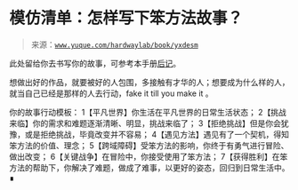 # 模仿清单：怎样写下笨方法故事？

> 来源：[`www.yuque.com/hardwaylab/book/yxdesm`](https://www.yuque.com/hardwaylab/book/yxdesm)

<ne-quote id="u5c1a9920" data-lake-id="u5c1a9920">

此处留给你去书写你的故事，可参考本手册[后记](https://www.yuque.com/hardwaylab/book/asq24p)。</ne-quote> 

想做出好的作品，就要被好的人包围，多接触有才华的人；想要成为什么样的人，就当自己已经是那样的人去行动，fake it till you make it 。 

你的故事行动模板： <ne-oli><ne-oli-i>1</ne-oli-i><ne-oli-c class="ne-oli-content" id="207fd37828baa4ee93da770d1adbc028" data-lake-id="207fd37828baa4ee93da770d1adbc028">【平凡世界】你生活在平凡世界的日常生活状态；</ne-oli-c></ne-oli> <ne-oli><ne-oli-i>2</ne-oli-i><ne-oli-c class="ne-oli-content" id="2e2585c9c6d40540511dc6a7ad8609e8" data-lake-id="2e2585c9c6d40540511dc6a7ad8609e8">【挑战来临】你的需求和难题逐渐清晰、明显，挑战来临了；</ne-oli-c></ne-oli> <ne-oli><ne-oli-i>3</ne-oli-i><ne-oli-c class="ne-oli-content" id="a82374aacf93e21bfa996d2978392d9b" data-lake-id="a82374aacf93e21bfa996d2978392d9b">【拒绝挑战】但是你会犹豫，或是拒绝挑战，毕竟改变并不容易；</ne-oli-c></ne-oli> <ne-oli><ne-oli-i>4</ne-oli-i><ne-oli-c class="ne-oli-content" id="56f874787dbbc770d22a881ab7721b5c" data-lake-id="56f874787dbbc770d22a881ab7721b5c">【遇见方法】遇见有了一个契机，得知笨方法的价值、理念；</ne-oli-c></ne-oli> <ne-oli><ne-oli-i>5</ne-oli-i><ne-oli-c class="ne-oli-content" id="575c92d5e0cfa159501fb4ed5d82c04b" data-lake-id="575c92d5e0cfa159501fb4ed5d82c04b">【跨域障碍】受笨方法的影响，你终于有勇气进行冒险、做出改变；</ne-oli-c></ne-oli> <ne-oli><ne-oli-i>6</ne-oli-i><ne-oli-c class="ne-oli-content" id="fb6dad58d4ef3da7532dc9a897fedc76" data-lake-id="fb6dad58d4ef3da7532dc9a897fedc76">【关键战争】在冒险中，你接受使用了笨方法；</ne-oli-c></ne-oli> <ne-oli><ne-oli-i>7</ne-oli-i><ne-oli-c class="ne-oli-content" id="0a772680ebba343626b0c467660b31b3" data-lake-id="0a772680ebba343626b0c467660b31b3">【获得胜利】在笨方法的帮助下，你解决了难题，做成了难事，以更好的姿态，回归到日常生活中。∎</ne-oli-c></ne-oli>